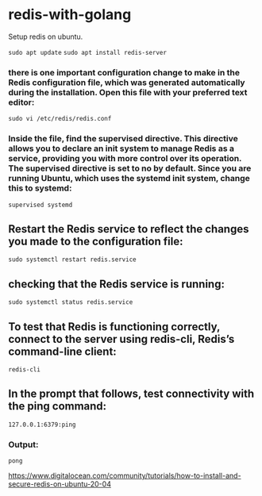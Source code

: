 # redis-with-golang
Setup redis on ubuntu.

```sudo apt update```
```sudo apt install redis-server```

### there is one important configuration change to make in the Redis configuration file, which was generated automatically during the installation. Open this file with your preferred text editor:
```sudo vi /etc/redis/redis.conf```

### Inside the file, find the supervised directive. This directive allows you to declare an init system to manage Redis as a service, providing you with more control over its operation. The supervised directive is set to no by default. Since you are running Ubuntu, which uses the systemd init system, change this to systemd:

```supervised systemd```

## Restart the Redis service to reflect the changes you made to the configuration file:
```sudo systemctl restart redis.service```

## checking that the Redis service is running:
```sudo systemctl status redis.service```

## To test that Redis is functioning correctly, connect to the server using redis-cli, Redis’s command-line client:
```redis-cli```

## In the prompt that follows, test connectivity with the ping command:
```127.0.0.1:6379:ping```
### Output:
```pong```

https://www.digitalocean.com/community/tutorials/how-to-install-and-secure-redis-on-ubuntu-20-04

